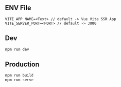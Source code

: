## ENV File

```env
VITE_APP_NAME=<Text> // default -> Vue Vite SSR App
VITE_SERVER_PORT=<PORT> // default -> 3000
```

## Dev

```bash
npm run dev
```

## Production

```bash
npm run build
npm run serve
```
